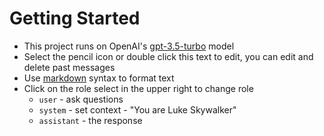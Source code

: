 # Getting Started

- This project runs on OpenAI's [gpt-3.5-turbo](https://platform.openai.com/docs/models) model
- Select the pencil icon or double click this text to edit, you can edit and delete past messages
- Use [markdown](https://www.markdownguide.org/cheat-sheet/#basic-syntax) syntax to format text
- Click on the role select in the upper right to change role
  - `user` - ask questions
  - `system` - set context - "You are Luke Skywalker"
  - `assistant` - the response
